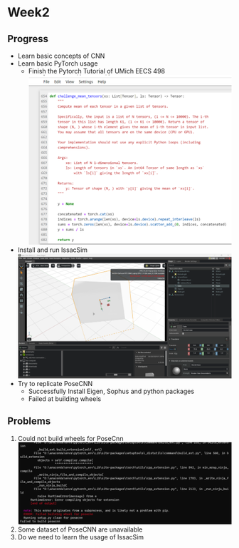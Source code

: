 # Week2
## Progress
- Learn basic concepts of CNN
- Learn basic PyTorch usage
	- Finish the Pytorch Tutorial of UMich EECS 498
![](./images/PyTorch_tutorial.png)
- Install and run IssacSim
![](./images/IssacSim.png)
- Try to replicate PoseCNN
	- Successfully Install Eigen, Sophus and python packages
	- Failed at building wheels

## Problems
1. Could not build wheels for PoseCnn
![](./images/errorlog.png)
2. Some dataset of PoseCNN are unavailable
3. Do we need to learn the usage of IssacSim

